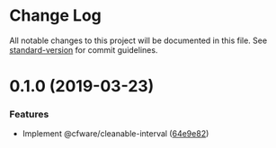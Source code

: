 # Change Log

All notable changes to this project will be documented in this file. See [standard-version](https://github.com/conventional-changelog/standard-version) for commit guidelines.

# 0.1.0 (2019-03-23)


### Features

* Implement @cfware/cleanable-interval ([64e9e82](https://github.com/cfware/cleanable-interval/commit/64e9e82))
